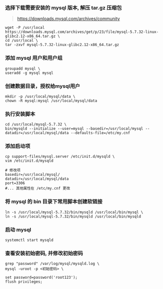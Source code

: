 ### 选择下载需要安装的 mysql 版本, 解压 tar.gz 压缩包
> https://downloads.mysql.com/archives/community
```shell
wget -P /usr/local https://downloads.mysql.com/archives/get/p/23/file/mysql-5.7.32-linux-glibc2.12-x86_64.tar.gz \
cd /usr/local \
tar -zxvf mysql-5.7.32-linux-glibc2.12-x86_64.tar.gz
```

### 添加 mysql 用户和用户组
```shell
groupadd mysql \
useradd -g mysql mysql
```

### 创建数据目录，授权给mysql用户
```shell
mkdir -p /usr/local/mysql/data \
chown -R mysql:mysql /usr/local/mysql/data
```

### 执行安装脚本
```shell
cd /usr/local/mysql-5.7.32 \
bin/mysqld --initialize --user=mysql --basedir=/usr/local/mysql --datadir=/usr/local/mysql/data --defaults-file=/etc/my.cnf
```

### 添加启动项
```shell
cp support-files/mysql.server /etc/init.d/mysqld \
vim /etc/init.d/mysqld

# 修改项
basedir=/usr/local/mysql/
datadir=/usr/local/mysql/data
port=3306
#... 其他属性在 /etc/my.cnf 更改
```

### 将 mysql 的 bin 目录下常用脚本创建软链接
```shell
ln -s /usr/local/mysql-5.7.32/bin/mysqld /usr/local/bin/mysql \
ln -s /usr/local/mysql-5.7.32/bin/mysqld /usr/local/bin/mysqld
```
### 启动 mysql
```shell
systemctl start mysqld
```

### 查看安装初始密码, 并修改初始密码
```shell
grep "password" /var/log/mysql/mysqld.log \
mysql -uroot -p <初始密码> \

set password=password('root123');
flush privileges;
```